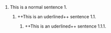 1. This is a normal sentence 1.

    1. ++This is an uderlined++ sentence 1.1.

        1. ++This is an uderlined++ sentence 1.1.1.
